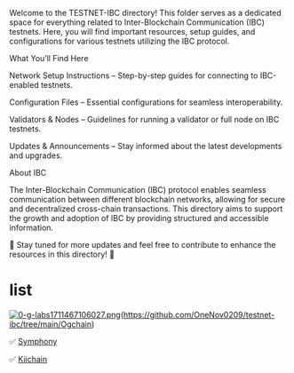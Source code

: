 Welcome to the TESTNET-IBC directory! This folder serves as a dedicated space for everything related to Inter-Blockchain Communication (IBC) testnets. Here, you will find important resources, setup guides, and configurations for various testnets utilizing the IBC protocol.

What You’ll Find Here

Network Setup Instructions – Step-by-step guides for connecting to IBC-enabled testnets.

Configuration Files – Essential configurations for seamless interoperability.

Validators & Nodes – Guidelines for running a validator or full node on IBC testnets.

Updates & Announcements – Stay informed about the latest developments and upgrades.


About IBC

The Inter-Blockchain Communication (IBC) protocol enables seamless communication between different blockchain networks, allowing for secure and decentralized cross-chain transactions. This directory aims to support the growth and adoption of IBC by providing structured and accessible information.

📌 Stay tuned for more updates and feel free to contribute to enhance the resources in this directory! 🚀


# list 

[![0-g-labs1711467106027.png](https://i.postimg.cc/mZ3hXY9G/0-g-labs1711467106027.png)](https://postimg.cc/hhjSh7MC)(https://github.com/OneNov0209/testnet-ibc/tree/main/Ogchain)

✅ [Symphony](https://github.com/OneNov0209/testnet-ibc/tree/main/Symphony)

✅ [Kiichain](https://github.com/OneNov0209/testnet-ibc/tree/main/Kiichain)
